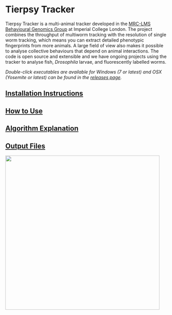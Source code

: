# Tierpsy Tracker

Tierpsy Tracker is a multi-animal tracker developed in the [MRC-LMS](http://lms.mrc.ac.uk/) [Behavioural Genomics Group](http://behave.csc.mrc.ac.uk/) at Imperial College London. The project combines the throughput of multiworm tracking with the resolution of single worm tracking, which means you can extract detailed phenotypic fingerprints from more animals.  A large field of view also makes it possible to analyse collective behaviours that depend on animal interactions.  The code is open source and extensible and we have ongoing projects using the tracker to analyse fish, *Drosophila* larvae, and fluorescently labelled worms.

*Double-click executables are available for Windows (7 or latest) and OSX (Yosemite or latest) can be found in the [releases page](https://github.com/ver228/tierpsy-tracker/releases).*

## [Installation Instructions](docs/INSTALLATION.md)
## [How to Use](docs/HOWTO.md)
## [Algorithm Explanation](docs/EXPLANATION.md)
## [Output Files](docs/OUTPUTS.md)

<img src="https://cloud.githubusercontent.com/assets/8364368/26658216/8d5599b2-4660-11e7-911b-c390330a15ee.gif" width="480">


